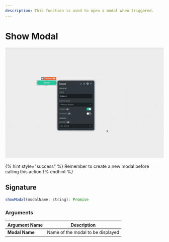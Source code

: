 ```yaml
---
description: This function is used to open a modal when triggered.
---
```


# Show Modal

![Click to expand](../../../.gitbook/assets/showModal.gif)

{% hint style="success" %}
Remember to create a new modal before calling this action
{% endhint %}

## Signature

```javascript
showModal(modalName: string): Promise
```

### Arguments

| Argument Name  | Description                       |
| -------------- | --------------------------------- |
| **Modal Name** | Name of the modal to be displayed |

